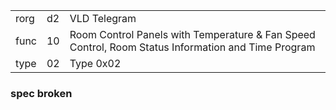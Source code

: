 
|    |   |   |
| -- | - | - |
| rorg | d2 | VLD Telegram |
| func | 10 | Room Control Panels with Temperature & Fan Speed Control, Room Status Information and Time Program |
| type | 02 | Type 0x02 |

### spec broken
  